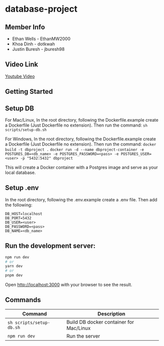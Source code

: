 # database-project

## Member Info

 - Ethan Wells - EthanMW2000
 - Khoa Dinh - dotkwah
 - Justin Buresh - jburesh98

## Video Link

[Youtube Video](https://youtu.be/Cx9nqDERi1I)

## Getting Started

## Setup DB

For Mac/Linux,
In the root directory, following the Dockerfile.example create a Dockerfile (Just Dockerfile no extension). Then run the command:
`sh scripts/setup-db.sh`

For Windows,
In the root directory, following the Dockerfile.example create a Dockerfile (Just Dockerfile no extension). Then run the command:
`docker build -t dbproject .`
`docker run -d --name dbproject-container -e POSTGRES_DB=<db_name> -e POSTGRES_PASSWORD=<pass> -e POSTGRES_USER=<user> -p "5432:5432" dbproject`

This will create a Docker container with a Postgres image and serve as your local database.

## Setup .env

In the root directory, following the .env.example create a .env file. Then add the following:

``` .env
DB_HOST=localhost
DB_PORT=5432
DB_USER=<user>
DB_PASSWORD=<pass>
DB_NAME=<db_name>
```

## Run the development server:

```bash
npm run dev
# or
yarn dev
# or
pnpm dev
```

Open [http://localhost:3000](http://localhost:3000) with your browser to see the result.

## Commands

| Command                 | Description |
|-------------------------|-------------|
| `sh scripts/setup-db.sh` | Build DB docker container for Mac/Linux |
| `npm run dev`                   | Run the server |
